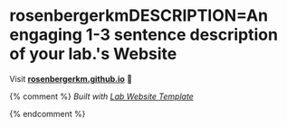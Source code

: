 
# rosenbergerkmDESCRIPTION=An engaging 1-3 sentence description of your lab.'s Website

Visit **[rosenbergerkm.github.io](https://rosenbergerkm.github.io)** 🚀

{% comment %}
_Built with [Lab Website Template](https://greene-lab.gitbook.io/lab-website-template-docs)_

{% endcomment %}
